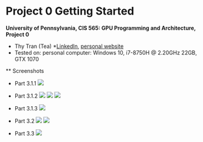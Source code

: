 Project 0 Getting Started
====================

**University of Pennsylvania, CIS 565: GPU Programming and Architecture, Project 0**

* Thy Tran (Tea)
*[LinkedIn](https://www.linkedin.com/in/thy-tran-97a30b148/), [personal website](https://tatran5.github.io/)
* Tested on: personal computer: Windows 10, i7-8750H @ 2.20GHz 22GB, GTX 1070 

** Screenshots
* Part 3.1.1
![](image/3.1.1.PNG)

* Part 3.1.2
![](image/3.1.2_0.PNG)
![](image/3.1.2_1.PNG)
![](image/3.1.2_2.PNG)

* Part 3.1.3
![](image/3.1.3.PNG)

* Part 3.2
![](image/3.2_webgl_1.PNG)
![](image/3.2_webgl_2.PNG)

* Part 3.3
![](image/3.3.PNG)